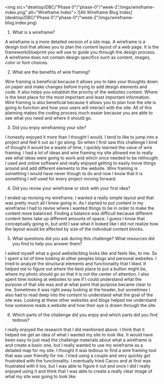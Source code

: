 <img src="desktop/DBC/"Phase 0"/"phase-0"/"week-2"/imgs/wireframe-index.png" alt="Wireframe Index">
![Alt Wireframe Blog Index](desktop/DBC/"Phase 0"/"phase-0"/"week-2"/imgs/wireframe-blog.index.png)

1. What is a wireframe?

A wireframe is a more detailed version of a site map.  A wireframe is a design tool that allows you to plan the content layout of a web page.  It is the framework/blueprint you will use to guide you through the design process.  A wireframe does not contain design specifics such as content, images, color or font choices.

2. What are the benefits of wire framing?

Wire framing is beneficial because it allows you to take your thoughts down on paper and make changes before trying to add design elements and code.  It also helps you establish the priority of the websites content.  Where is the best place for the most important and least important information.  Wire framing is also beneficial because it allows you to plan how the site is going to function and how your users will interact with the site.  All of this planning makes the coding process much easier because you are able to see what you need and where it should go.

3. Did you enjoy wireframing your site?

I honestly enjoyed it more than I thought I would.  I tend to like to jump into a project and feel it out as I go along.  So when I first saw this challenge I kind of thought it would be a waste of time, I quickly learned the value of wire framing.  I had a lot of ideas and wire framing my site allowed me to really see what ideas were going to work and which once needed to be rethought.  I used and online software and really enjoyed getting to easily move things around and add different elements to the website.  Wire framing is something I would have never though to do and now I know that it is something I will used for every project moving forward.

4. Did you revise your wireframe or stick with your first idea?

I ended up revising my wireframe.  I wanted a really simple layout and that was pretty much all I knew going in.  As I started to put content in my wireframe I had to revise where I wanted things to be in order to make the content more balanced.  Finding a balance was difficult because different content items take up different amounts of space.  I guess I know that conceptually going in, but until I saw what it looked like I did not realize how the layout would be affected by size of the individual content blocks.

5. What questions did you ask during this challenge? What resources did you find to help you answer them?

I asked myself what a good website/blog looks like and feels like, to me.  So I spent a lot of time looking at other peoples blogs and personal websites. I tried to analyze the structural elements and functionality that I liked.  It helped me to figure out where the best place to put a button might be, where my photo should go so that it is not the center of attention.   I also spent time looking at websites to see if I could understand what the purpose of that site was and at what point that purpose became clear to me.  Sometimes it was right away looking at the header, but sometimes I also had to read deep into the content to understand what the goal of the site was.  Looking at these other websites and blogs helped me understand how someone reads a website and how their eye is drawn through the site.

6. Which parts of the challenge did you enjoy and which parts did you find tedious?

I really enjoyed the research that I did mentioned above.  I think that it helped me get an idea of what I wanted my site to look like.  It would have been easy to just read the challenge materials about what a wireframe is and create a basic one, but I really wanted to use my wireframe as a detailed map for my site.  I thought it was tedious to find a wire framing tool that was user friendly for me.  I tried using a couple and very quickly got frustrated with the functionality.  I eventually tried Cacoo and at first was frustrated with it too, but I was able to figure it out and once I did I really enjoyed using it and think that I was able to create a really clear image of what my site was going to look like.
